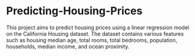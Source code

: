 # Predicting-Housing-Prices
This project aims to predict housing prices using a linear regression model on the California Housing dataset. The dataset contains various features such as housing median age, total rooms, total bedrooms, population, households, median income, and ocean proximity.
